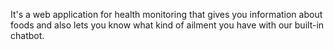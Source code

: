 It's a web application for health monitoring that gives you information about foods and also lets you know what kind of ailment you have with our built-in chatbot.
